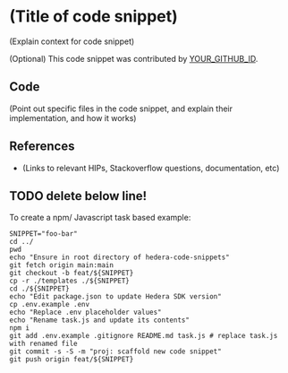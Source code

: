 # (Title of code snippet)

(Explain context for code snippet)

(Optional) This code snippet was contributed by [YOUR_GITHUB_ID](https://github.com/YOUR_GITHUB_ID).

## Code

(Point out specific files in the code snippet, and explain their implementation, and how it works)

## References

- (Links to relevant HIPs, Stackoverflow questions, documentation, etc)

TODO delete below line!
----

To create a npm/ Javascript task based example:

```
SNIPPET="foo-bar"
cd ../
pwd
echo "Ensure in root directory of hedera-code-snippets"
git fetch origin main:main
git checkout -b feat/${SNIPPET}
cp -r ./templates ./${SNIPPET}
cd ./${SNIPPET}
echo "Edit package.json to update Hedera SDK version"
cp .env.example .env
echo "Replace .env placeholder values"
echo "Rename task.js and update its contents"
npm i
git add .env.example .gitignore README.md task.js # replace task.js with renamed file
git commit -s -S -m "proj: scaffold new code snippet"
git push origin feat/${SNIPPET}
```
